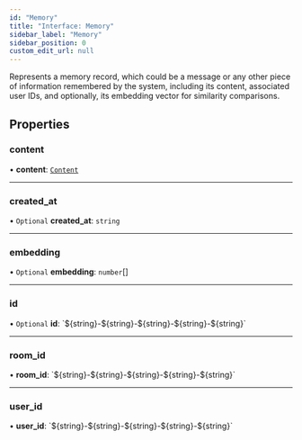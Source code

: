 ```yaml
---
id: "Memory"
title: "Interface: Memory"
sidebar_label: "Memory"
sidebar_position: 0
custom_edit_url: null
---
```


Represents a memory record, which could be a message or any other piece of information remembered by the system, including its content, associated user IDs, and optionally, its embedding vector for similarity comparisons.

## Properties

### content

• **content**: [`Content`](Content.md)

___

### created\_at

• `Optional` **created\_at**: `string`

___

### embedding

• `Optional` **embedding**: `number`[]

___

### id

• `Optional` **id**: \`$\{string}-$\{string}-$\{string}-$\{string}-$\{string}\`

___

### room\_id

• **room\_id**: \`$\{string}-$\{string}-$\{string}-$\{string}-$\{string}\`

___

### user\_id

• **user\_id**: \`$\{string}-$\{string}-$\{string}-$\{string}-$\{string}\`

